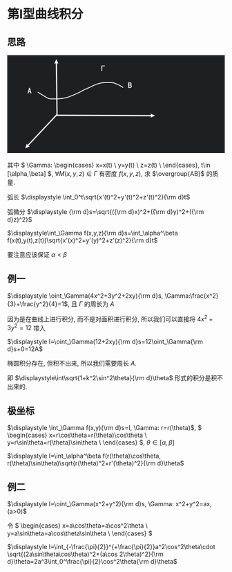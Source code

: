 # 第Ⅰ型曲线积分

## 思路

![](images/2021-04-25-09-11-02.png)

其中 $
\Gamma:
\begin{cases}
x=x(t) \\
y=y(t) \\
z=z(t) \\
\end{cases},
t\in [\alpha,\beta]
$, $\forall M(x,y,z)\in\Gamma$ 有密度 $f(x,y,z)$,
求 $\overgroup{AB}$ 的质量.

弧长 $\displaystyle \int_0^t\sqrt{x'(t)^2+y'(t)^2+z'(t)^2}{\rm d}t$

弧微分 $\displaystyle {\rm d}s=\sqrt{({\rm d}x)^2+({\rm d}y)^2+({\rm d}z)^2}$

$\displaystyle\int_\Gamma f(x,y,z){\rm d}s=\int_\alpha^\beta f(x(t),y(t),z(t))\sqrt{x'(x)^2+y'(y)^2+z'(z)^2}{\rm d}t$

要注意应该保证 $\alpha<\beta$


## 例一

$\displaystyle \oint_\Gamma(4x^2+3y^2+2xy){\rm d}s, \Gamma:\frac{x^2}{3}+\frac{y^2}{4}=1$, 且 $\Gamma$ 的周长为 $A$

因为是在曲线上进行积分, 而不是对面积进行积分, 所以我们可以直接将 $4x^2+3y^2=12$ 带入

$\displaystyle I=\oint_\Gamma(12+2xy){\rm d}s=12\oint_\Gamma{\rm d}s+0=12A$

椭圆积分存在, 但积不出来, 所以我们需要周长 $A$.

即 $\displaystyle\int\sqrt{1+k^2\sin^2\theta}{\rm d}\theta$ 形式的积分是积不出来的.


## 极坐标

$\displaystyle \int_\Gamma f(x,y){\rm d}s=I, \Gamma: r=r(\theta)$, $
\begin{cases}
x=r\cos\theta=r(\theta)\cos\theta \\
y=r\sin\theta=r(\theta)\sin\theta \\
\end{cases}
$, $\theta\in[\alpha,\beta]$

$\displaystyle I=\int_\alpha^\beta f(r(\theta)\cos\theta, r(\theta)\sin\theta)\sqrt{r(\theta)^2+r'(\theta)^2}{\rm d}\theta$

## 例二

$\displaystyle I=\oint_\Gamma(x^2+y^2){\rm d}s, \Gamma: x^2+y^2=ax, (a>0)$

令 $
\begin{cases}
x=a\cos\theta=a\cos^2\theta \\
y=a\sin\theta=a\cos\theta\sin\theta \\
\end{cases}
$

$\displaystyle I=\int_{-\frac{\pi}{2}}^{+\frac{\pi}{2}}a^2\cos^2\theta\cdot \sqrt{(2a\sin\theta\cos\theta)^2+(a\cos 2\theta)^2}{\rm d}\theta=2a^3\int_0^\frac{\pi}{2}\cos^2\theta{\rm d}\theta$


